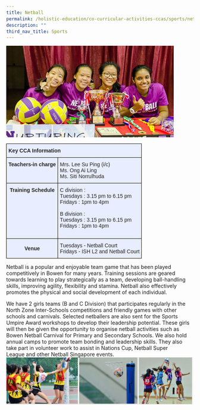 ```yaml
---
title: Netball
permalink: /holistic-education/co-curricular-activities-ccas/sports/netball/
description: ""
third_nav_title: Sports
---
```

![](/images/Netball_main.jpeg)
<style type="text/css">
.tg  {border-collapse:collapse;border-spacing:0;}
.tg td{border-color:black;border-style:solid;border-width:1px;font-family:Arial, sans-serif;font-size:14px;
  overflow:hidden;padding:10px 5px;word-break:normal;}
.tg th{border-color:black;border-style:solid;border-width:1px;font-family:Arial, sans-serif;font-size:14px;
  font-weight:normal;overflow:hidden;padding:10px 5px;word-break:normal;}
.tg .tg-qrg6{background-color:#E8EDFF;color:#252525;font-weight:bold;text-align:center;vertical-align:top}
.tg .tg-1uvx{background-color:#E8EDFF;color:#222;font-weight:bold;text-align:center;vertical-align:middle}
.tg .tg-vqm8{background-color:#E8EDFF;color:#222;text-align:left;vertical-align:top}
.tg .tg-u05r{background-color:#E8EDFF;color:#222;font-weight:bold;text-align:left;vertical-align:top}
.tg .tg-lr6o{background-color:#E8EDFF;color:#222;text-align:left;vertical-align:middle}
</style>
<table class="tg">
<thead>
  <tr>
    <th class="tg-u05r" colspan="2">Key CCA Information</th>
  </tr>
</thead>
<tbody>
  <tr>
    <td class="tg-qrg6"><span style="color:#252525">Teachers-in charge</span></td>
    <td class="tg-lr6o"><span style="color:#222">Mrs. Lee Su Ping (i/c)</span><br><span style="color:#222">Ms. Ong Ai Ling</span><br><span style="color:#222">Ms. Siti Norrulhuda</span></td>
  </tr>
  <tr>
    <td class="tg-qrg6"><span style="color:#252525">Training Schedule</span></td>
    <td class="tg-vqm8"><span style="color:#222">C division :</span><br><span style="color:#222">Tuesdays : 3.15 pm to 6.15 pm</span><br><span style="color:#222">Fridays : 1pm to 4pm</span><br><br><span style="color:#222">B division :</span><br><span style="color:#222">Tuesdays : 3.15 pm to 6.15 pm</span><br><span style="color:#222">Fridays : 1pm to 4pm</span><br><br></td>
  </tr>
  <tr>
    <td class="tg-1uvx"><span style="color:#222"> </span><span style="color:#252525">Venue</span></td>
    <td class="tg-lr6o"><span style="color:#222">Tuesdays - Netball Court</span><br><span style="color:#222">Fridays - ISH L2 and Netball Court</span></td>
  </tr>
</tbody>
</table>

Netball is a popular and enjoyable team game that has been played competitively in Bowen for many years. Training sessions are geared towards learning to play strategically as a team, developing ball-handling skills, improving agility, flexibility and stamina. Netball also effectively promotes the physical and social development of each individual. 

  

We have 2 girls teams (B and C Division) that participates regularly in the North Zone Inter-Schools competitions and friendly games with other schools and carnivals. Selected netballers are also sent for the Sports Umpire Award workshops to develop their leadership potential. These girls will then be given the opportunity to organise netball activities such as Bowen Netball Carnival for Primary and Secondary Schools. We also hold annual camps to promote team bonding and leadership skills. They also take part in volunteer work to assist in Nations Cup, Netball Super League and other Netball Singapore events.
![](/images/netball.png)